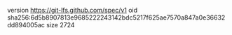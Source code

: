 version https://git-lfs.github.com/spec/v1
oid sha256:6d5b8907813e9685222243142bdc5217f625ae7570a847a0e36632dd894005ac
size 2724
